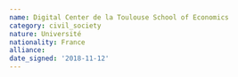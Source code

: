 ```yaml
---
name: Digital Center de la Toulouse School of Economics 
category: civil_society
nature: Université
nationality: France
alliance: 
date_signed: '2018-11-12'
---
```

    